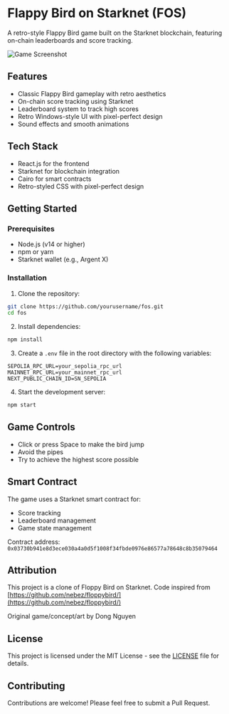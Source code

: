 # Flappy Bird on Starknet (FOS)

A retro-style Flappy Bird game built on the Starknet blockchain, featuring on-chain leaderboards and score tracking.

![Game Screenshot](public/screenshot.png)

## Features

- Classic Flappy Bird gameplay with retro aesthetics
- On-chain score tracking using Starknet
- Leaderboard system to track high scores
- Retro Windows-style UI with pixel-perfect design
- Sound effects and smooth animations

## Tech Stack

- React.js for the frontend
- Starknet for blockchain integration
- Cairo for smart contracts
- Retro-styled CSS with pixel-perfect design

## Getting Started

### Prerequisites

- Node.js (v14 or higher)
- npm or yarn
- Starknet wallet (e.g., Argent X)

### Installation

1. Clone the repository:
```bash
git clone https://github.com/yourusername/fos.git
cd fos
```

2. Install dependencies:
```bash
npm install
```

3. Create a `.env` file in the root directory with the following variables:
```env
SEPOLIA_RPC_URL=your_sepolia_rpc_url
MAINNET_RPC_URL=your_mainnet_rpc_url
NEXT_PUBLIC_CHAIN_ID=SN_SEPOLIA
```

4. Start the development server:
```bash
npm start
```

## Game Controls

- Click or press Space to make the bird jump
- Avoid the pipes
- Try to achieve the highest score possible

## Smart Contract

The game uses a Starknet smart contract for:
- Score tracking
- Leaderboard management
- Game state management

Contract address: `0x03730b941e8d3ece030a4a0d5f1008f34fbde0976e86577a78648c8b35079464`

## Attribution

This project is a clone of Floppy Bird on Starknet.
Code inspired from [https://github.com/nebez/floppybird/](https://github.com/nebez/floppybird/)

Original game/concept/art by Dong Nguyen

## License

This project is licensed under the MIT License - see the [LICENSE](LICENSE) file for details.

## Contributing

Contributions are welcome! Please feel free to submit a Pull Request.
